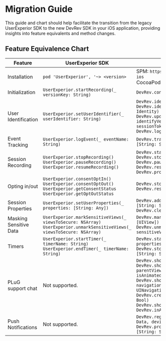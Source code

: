 # Migration Guide
This guide and chart should help facilitate the transition from the legacy UserExperior SDK to the new DevRev SDK in your iOS application, providing insights into feature equivalents and method changes.

## Feature Equivalence Chart

| Feature | UserExperior SDK | DevRev SDK |
|-|-|-|
| Installation | `pod 'UserExperior', '~> <version>` | SPM: `https://github.com/devrev/devrev-sdk-ios`<br />CocoaPods: `pod 'DevRevSDK', '~> <version>` |
| Initialization | `UserExperior.startRecording(_ versionKey: String)` | `DevRev.configure(appID: String)` |
| User Identification | `UserExperior.setUserIdentifier(_ userIdentifier: String)` | `DevRev.identifyAnonymousUser(userID: String)`<br />`DevRev.identifyUnverifiedUser(_ identity: Identity)`<br />`DevRev.updateUser(_ identity: Identity)`<br /> `identifyVerifiedUser( _ userID: String, sessionToken: String)`<br />`DevRev.logout(deviceID: String)` |
| Event Tracking | `UserExperior.logEvent(_ eventName: String)` | `DevRev.trackEvent(name: String, properties: [String: String])` |
| Session Recording | `UserExperior.stopRecording()`<br />`UserExperior.pauseRecording()`<br />`UserExperior.resumeRecording()` | `DevRev.startRecording()`<br />`DevRev.stopRecording()`<br />`DevRev.pauseRecording()`<br />`DevRev.resumeRecording()`<br />`DevRev.processAllOnDemandSessions()` |
| Opting in/out | `UserExperior.consentOptIn()`<br />`UserExperior.consentOptOut()`<br />`UserExperior.getConsentStatus`<br />`UserExperior.getOptOutStatus` | `DevRev.stopAllMonitoring()`<br />`DevRev.resumeAllMonitoring()` |
| Session Properties | `UserExperior.setUserProperties(_ properties: [String: Any])` | `DevRev.addSessionProperties(properties: [String: String])`<br />`DevRev.clearSessionProperties()` |
| Masking Sensitive Data | `UserExperior.markSensitiveViews(_ viewsToSecure: NSArray)`<br />`UserExperior.unmarkSensitiveViews(_ viewsToSecure: NSArray)` | `DevRev.markSensitiveViews(_ sensitiveViews: [UIView])`<br />`DevRev.unmarkSensitiveViews(_ sensitiveViews: [UIView])` |
| Timers | `UserExperior.startTimer(_ timerName: String)`<br />`UserExperior.endTimer(_ timerName: String)` | `DevRev.startTimer(_ name: String, properties: [String: String])`<br />`DevRev.stopTimer(_ name: String, properties: [String: String])` |
| PLuG support chat | Not supported. | `DevRev.showSupport(isAnimated: Bool)`<br />`DevRev.showSupport(from parentViewController: UIViewController,  isAnimated: Bool)`<br />`DevRev.showSupport(from navigationController: UINavigationController,  isAnimated: Bool)`<br />`DevRev.createSupportConversation(isAnimated: Bool)`<br />`DevRev.shouldDismissModalsOnOpenLink`<br />`DevRev.inAppLinkHandler` |
| Push Notifications | Not supported. | `DevRev.registerDeviceToken(_ deviceToken: Data, deviceID: String)`<br />`DevRev.processPushNotification(_ userInfo: [String: String])` |
